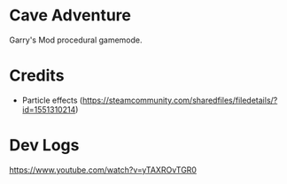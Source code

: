 # Cave Adventure
Garry's Mod procedural gamemode.
 
# Credits
- Particle effects (https://steamcommunity.com/sharedfiles/filedetails/?id=1551310214)

# Dev Logs
https://www.youtube.com/watch?v=yTAXROvTGR0
